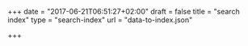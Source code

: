 +++
date = "2017-06-21T06:51:27+02:00"
draft = false
title = "search index"
type = "search-index"
url = "data-to-index.json"

+++


